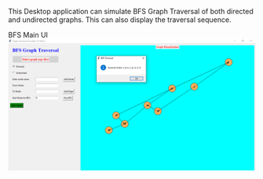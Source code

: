 This Desktop application can simulate BFS Graph Traversal of both directed and undirected graphs. This can also display the traversal sequence.

BFS Main UI
![image alt](https://github.com/khmitul/BFS-Graph-Traversal/blob/56ec595706827862852879754552c8c5f81a4a87/BFS%20UI.png)
